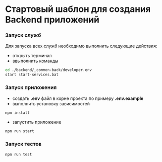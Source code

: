 # Стартовый шаблон для создания Backend приложений

### Запуск служб
Для запуска всех служб необходимо выполнить следующие действия:
- открыть терминал
- ввыполнить команды
```bash
cd ./backend/_common-back/developer.env
start start-services.bat
```
### Запуск приложения
- создать <b>.env</b> файл в корне проекта по примеру <b>.env.example</b>
- выполнить установку зависимостей 
```bash
npm install
```
- запустить приложение
```bash
npm run start
```

### Запуск тестов

```bash
npm run test
```